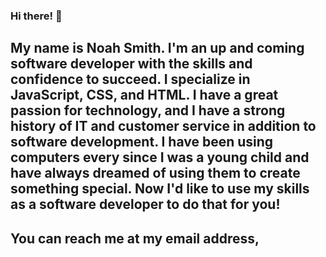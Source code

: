 ### Hi there! 👋
## My name is Noah Smith. I'm an up and coming software developer with the skills and confidence to succeed. I specialize in JavaScript, CSS, and HTML. I have a great passion for technology, and I have a strong history of IT and customer service in addition to software development. I have been using computers every since I was a young child and have always dreamed of using them to create something special. Now I'd like to use my skills as a software developer to do that for you!

## You can reach me at my email address, 

<!--
**NoahCSmith93/NoahCSmith93** is a ✨ _special_ ✨ repository because its `README.md` (this file) appears on your GitHub profile.

Here are some ideas to get you started:

- 🔭 I’m currently working on ...
- 🌱 I’m currently learning ...
- 👯 I’m looking to collaborate on ...
- 🤔 I’m looking for help with ...
- 💬 Ask me about ...
- 📫 How to reach me: ...
- 😄 Pronouns: ...
- ⚡ Fun fact: ...
-->
